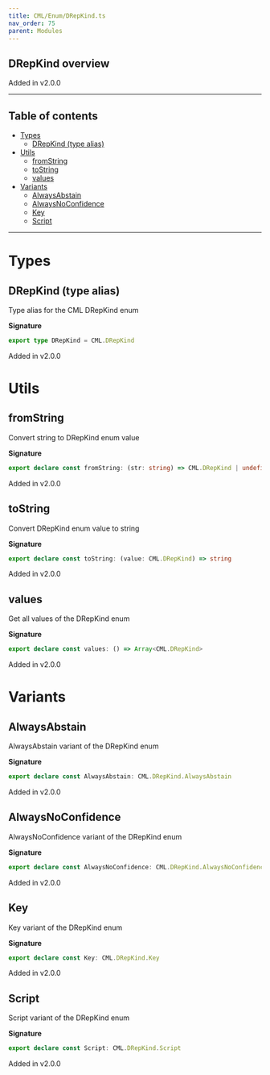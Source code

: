 ```yaml
---
title: CML/Enum/DRepKind.ts
nav_order: 75
parent: Modules
---
```


## DRepKind overview

Added in v2.0.0

---

<h2 class="text-delta">Table of contents</h2>

- [Types](#types)
  - [DRepKind (type alias)](#drepkind-type-alias)
- [Utils](#utils)
  - [fromString](#fromstring)
  - [toString](#tostring)
  - [values](#values)
- [Variants](#variants)
  - [AlwaysAbstain](#alwaysabstain)
  - [AlwaysNoConfidence](#alwaysnoconfidence)
  - [Key](#key)
  - [Script](#script)

---

# Types

## DRepKind (type alias)

Type alias for the CML DRepKind enum

**Signature**

```ts
export type DRepKind = CML.DRepKind
```

Added in v2.0.0

# Utils

## fromString

Convert string to DRepKind enum value

**Signature**

```ts
export declare const fromString: (str: string) => CML.DRepKind | undefined
```

Added in v2.0.0

## toString

Convert DRepKind enum value to string

**Signature**

```ts
export declare const toString: (value: CML.DRepKind) => string
```

Added in v2.0.0

## values

Get all values of the DRepKind enum

**Signature**

```ts
export declare const values: () => Array<CML.DRepKind>
```

Added in v2.0.0

# Variants

## AlwaysAbstain

AlwaysAbstain variant of the DRepKind enum

**Signature**

```ts
export declare const AlwaysAbstain: CML.DRepKind.AlwaysAbstain
```

Added in v2.0.0

## AlwaysNoConfidence

AlwaysNoConfidence variant of the DRepKind enum

**Signature**

```ts
export declare const AlwaysNoConfidence: CML.DRepKind.AlwaysNoConfidence
```

Added in v2.0.0

## Key

Key variant of the DRepKind enum

**Signature**

```ts
export declare const Key: CML.DRepKind.Key
```

Added in v2.0.0

## Script

Script variant of the DRepKind enum

**Signature**

```ts
export declare const Script: CML.DRepKind.Script
```

Added in v2.0.0
